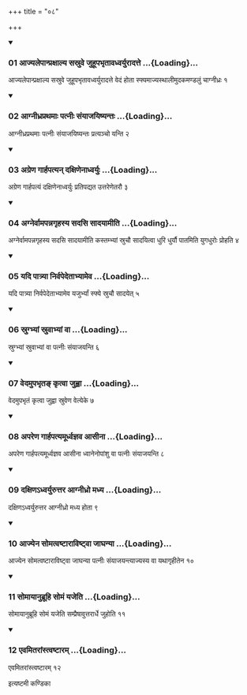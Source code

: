 +++
title = "०८"

+++

<div class="js_include" includetitle="true" newlevelforh1="3" unfilled="" url="/vedAH_yajuH/taittirIyam/sUtram/ApastambaH/shrautam/vishvAsa-prastutiH/03/08/01_AjyalepAnpraxAlya_sasruve_juhUpabhRtAvadhvaryurAdatte.md">
<details open><summary><h3>01 आज्यलेपान्प्रक्षाल्य सस्रुवे जुहूपभृतावध्वर्युरादत्ते ...{Loading}...</h3></summary>

आज्यलेपान्प्रक्षाल्य सस्रुवे जुहूपभृतावध्वर्युरादत्ते वेदं होता स्फ्यमाज्यस्थालीमुदकमण्डलुं चाग्नीध्रः १
</details>
</div>


<div class="js_include" includetitle="true" newlevelforh1="3" unfilled="" url="/vedAH_yajuH/taittirIyam/sUtram/ApastambaH/shrautam/vishvAsa-prastutiH/03/08/02_AgnIdhraprathamAH_patnIH_saMyAjayiShyantaH.md">
<details open><summary><h3>02 आग्नीध्रप्रथमाः पत्नीः संयाजयिष्यन्तः ...{Loading}...</h3></summary>

आग्नीध्रप्रथमाः पत्नीः संयाजयिष्यन्तः प्रत्यञ्चो यन्ति २
</details>
</div>


<div class="js_include" includetitle="true" newlevelforh1="3" unfilled="" url="/vedAH_yajuH/taittirIyam/sUtram/ApastambaH/shrautam/vishvAsa-prastutiH/03/08/03_agreNa_gArhapatyan_daxiNenAdhvaryuH.md">
<details open><summary><h3>03 अग्रेण गार्हपत्यन् दक्षिणेनाध्वर्युः ...{Loading}...</h3></summary>

अग्रेण गार्हपत्यं दक्षिणेनाध्वर्युः प्रतिपद्यत उत्तरेणेतरौ ३
</details>
</div>


<div class="js_include" includetitle="true" newlevelforh1="3" unfilled="" url="/vedAH_yajuH/taittirIyam/sUtram/ApastambaH/shrautam/vishvAsa-prastutiH/03/08/04_agnervAmapannagRhasya_sadasi_sAdayAmIti.md">
<details open><summary><h3>04 अग्नेर्वामपन्नगृहस्य सदसि सादयामीति ...{Loading}...</h3></summary>

अग्नेर्वामपन्नगृहस्य सदसि सादयामीति कस्तम्भ्यां स्रुचौ सादयित्वा धुरि धुर्यौ पातमिति युगधुरोः प्रोहति ४
</details>
</div>


<div class="js_include" includetitle="true" newlevelforh1="3" unfilled="" url="/vedAH_yajuH/taittirIyam/sUtram/ApastambaH/shrautam/vishvAsa-prastutiH/03/08/05_yadi_pAtryA_nirvapedetAbhyAmeva.md">
<details open><summary><h3>05 यदि पात्र्या निर्वपेदेताभ्यामेव ...{Loading}...</h3></summary>

यदि पात्र्या निर्वपेदेताभ्यामेव यजुर्भ्यां स्फ्ये स्रुचौ सादयेत् ५
</details>
</div>


<div class="js_include" includetitle="true" newlevelforh1="3" unfilled="" url="/vedAH_yajuH/taittirIyam/sUtram/ApastambaH/shrautam/vishvAsa-prastutiH/03/08/06_srugbhyAM_sruvAbhyAM_vA.md">
<details open><summary><h3>06 स्रुग्भ्यां स्रुवाभ्यां वा ...{Loading}...</h3></summary>

स्रुग्भ्यां स्रुवाभ्यां वा पत्नीः संयाजयन्ति ६
</details>
</div>


<div class="js_include" includetitle="true" newlevelforh1="3" unfilled="" url="/vedAH_yajuH/taittirIyam/sUtram/ApastambaH/shrautam/vishvAsa-prastutiH/03/08/07_vedamupabhRta~N_kRtvA_juhvA.md">
<details open><summary><h3>07 वेदमुपभृतङ् कृत्वा जुह्वा ...{Loading}...</h3></summary>

वेदमुपभृतं कृत्वा जुह्वा स्रुवेण वेत्येके ७
</details>
</div>


<div class="js_include" includetitle="true" newlevelforh1="3" unfilled="" url="/vedAH_yajuH/taittirIyam/sUtram/ApastambaH/shrautam/vishvAsa-prastutiH/03/08/08_apareNa_gArhapatyamUrdhvajnava_AsInA.md">
<details open><summary><h3>08 अपरेण गार्हपत्यमूर्ध्वज्ञव आसीना ...{Loading}...</h3></summary>

अपरेण गार्हपत्यमूर्ध्वज्ञव आसीना ध्वानेनोपांशु वा पत्नीः संयाजयन्ति ८
</details>
</div>


<div class="js_include" includetitle="true" newlevelforh1="3" unfilled="" url="/vedAH_yajuH/taittirIyam/sUtram/ApastambaH/shrautam/vishvAsa-prastutiH/03/08/09_daxiNa-dhvaryuruttara_AgnIdhro_madhya.md">
<details open><summary><h3>09 दक्षिणऽध्वर्युरुत्तर आग्नीध्रो मध्य ...{Loading}...</h3></summary>

दक्षिणऽध्वर्युरुत्तर आग्नीध्रो मध्य होता ९
</details>
</div>


<div class="js_include" includetitle="true" newlevelforh1="3" unfilled="" url="/vedAH_yajuH/taittirIyam/sUtram/ApastambaH/shrautam/vishvAsa-prastutiH/03/08/10_Ajyena_somatvaShTArAviShTvA_jAghanyA.md">
<details open><summary><h3>10 आज्येन सोमत्वष्टाराविष्ट्वा जाघन्या ...{Loading}...</h3></summary>

आज्येन सोमत्वष्टाराविष्ट्वा जाघन्या पत्नीः संयाजयन्त्याज्यस्य वा यथागृहीतेन १०
</details>
</div>


<div class="js_include" includetitle="true" newlevelforh1="3" unfilled="" url="/vedAH_yajuH/taittirIyam/sUtram/ApastambaH/shrautam/vishvAsa-prastutiH/03/08/11_somAyAnubrUhi_somaM_yajeti.md">
<details open><summary><h3>11 सोमायानुब्रूहि सोमं यजेति ...{Loading}...</h3></summary>

सोमायानुब्रूहि सोमं यजेति सम्प्रैषावुत्तरार्धे जुहोति ११
</details>
</div>


<div class="js_include" includetitle="true" newlevelforh1="3" unfilled="" url="/vedAH_yajuH/taittirIyam/sUtram/ApastambaH/shrautam/vishvAsa-prastutiH/03/08/12_evamitarAMstvaShTAram.md">
<details open><summary><h3>12 एवमितरांस्त्वष्टारम् ...{Loading}...</h3></summary>

एवमितरांस्त्वष्टारम् १२
</details>
</div>



  
इत्यष्टमी कण्डिका 

